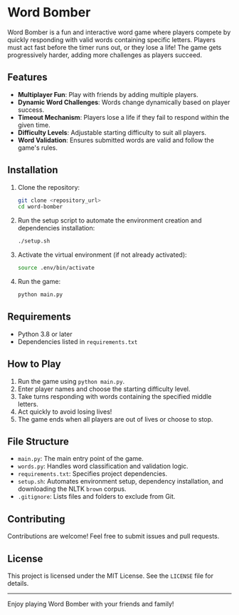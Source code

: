 
# Word Bomber

Word Bomber is a fun and interactive word game where players compete by quickly responding with valid words containing specific letters. Players must act fast before the timer runs out, or they lose a life! The game gets progressively harder, adding more challenges as players succeed.

## Features

- **Multiplayer Fun**: Play with friends by adding multiple players.
- **Dynamic Word Challenges**: Words change dynamically based on player success.
- **Timeout Mechanism**: Players lose a life if they fail to respond within the given time.
- **Difficulty Levels**: Adjustable starting difficulty to suit all players.
- **Word Validation**: Ensures submitted words are valid and follow the game's rules.

## Installation

1. Clone the repository:
   ```bash
   git clone <repository_url>
   cd word-bomber
   ```

2. Run the setup script to automate the environment creation and dependencies installation:
   ```bash
   ./setup.sh
   ```

3. Activate the virtual environment (if not already activated):
   ```bash
   source .env/bin/activate
   ```

4. Run the game:
   ```bash
   python main.py
   ```

## Requirements

- Python 3.8 or later
- Dependencies listed in `requirements.txt`

## How to Play

1. Run the game using `python main.py`.
2. Enter player names and choose the starting difficulty level.
3. Take turns responding with words containing the specified middle letters.
4. Act quickly to avoid losing lives!
5. The game ends when all players are out of lives or choose to stop.

## File Structure

- `main.py`: The main entry point of the game.
- `words.py`: Handles word classification and validation logic.
- `requirements.txt`: Specifies project dependencies.
- `setup.sh`: Automates environment setup, dependency installation, and downloading the NLTK `brown` corpus.
- `.gitignore`: Lists files and folders to exclude from Git.

## Contributing

Contributions are welcome! Feel free to submit issues and pull requests.

## License

This project is licensed under the MIT License. See the `LICENSE` file for details.

---

Enjoy playing Word Bomber with your friends and family!
